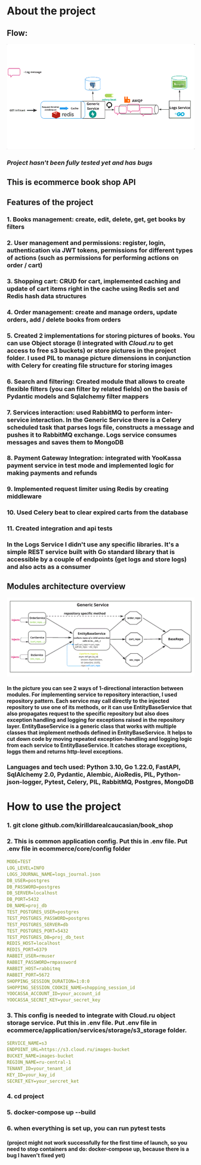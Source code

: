 # About the project

## Flow:
![alt text](readme_imgs/gist.GIF "Title")

### *Project hasn't been fully tested yet and has bugs*

## This is ecommerce book shop API

## Features of the project
### 1. Books management:  create, edit, delete, get, get books by filters

### 2. User management and permissions: register, login, authentication via JWT tokens, permissions for different types of actions (such as permissions for performing actions on order / cart)

### 3. Shopping cart: CRUD for cart, implemented caching and update of cart items right in the cache using Redis set and Redis hash data structures

### 4. Order management: create and manage orders, update orders, add / delete books from orders

### 5. Created 2 implementations for storing pictures of books. You can use Object storage (I integrated with *Cloud.ru* to get access to free s3 buckets) or store pictures in the project folder. I used PIL to manage picture dimensions in conjunction with Celery for creating file structure for storing images

### 6. Search and filtering: Created module that allows to create flexible filters (you can filter by related fields) on the basis of Pydantic models and Sqlalchemy filter mappers

### 7. Services interaction: used RabbitMQ to perform inter-service interaction. In the Generic Service there is a Celery scheduled task that parses logs file, constructs a message and pushes it to RabbitMQ exchange. Logs service consumes messages and saves them to MongoDB


### 8. Payment Gateway Integration: integrated with YooKassa payment service in test mode and implemented logic for making payments and refunds


### 9. Implemented request limiter using Redis by creating middleware

### 10. Used Celery beat to clear expired carts from the database

### 11. Created integration and api tests 

### In the Logs Service I didn't use any specific libraries. It's a simple REST service built with Go standard library that is accessible by a couple of endpoints (get logs and store logs) and also acts as a consumer

## Modules architecture overview

![alt text](readme_imgs/modules.GIF "Title")

#### In the picture you can see 2 ways of 1-directional interaction between modules. For implementing service to repository interaction, I used repository pattern. Each service may call directly to the injected repository to use one of its methods, or it can use EntityBaseService that also propagates request to the specific repository but also does exception handling and logging for exceptions raised in the repository layer. EntityBaseService is a generic class that works with multiple classes that implement methods defined in EntityBaseService. It helps to cut down code by moving repeated exception-handling and logging logic from each service to EntityBaseService. It catches storage exceptions, loggs them and returns http-level exceptions.

### Languages and tech used: Python 3.10, Go 1.22.0, FastAPI, SqlAlchemy 2.0, Pydantic, Alembic, AioRedis, PIL, Python-json-logger, Pytest, Celery, PIL, RabbitMQ, Postgres, MongoDB

# How to use the project
### 1. git clone github.com/kirilldarealcaucasian/book_shop
### 2. This is common application config. Put this in .env file. Put .env file in ecommerce/core/config folder
```yaml
MODE=TEST
LOG_LEVEL=INFO
LOGS_JOURNAL_NAME=logs_journal.json
DB_USER=postgres
DB_PASSWORD=postgres
DB_SERVER=localhost
DB_PORT=5432
DB_NAME=proj_db
TEST_POSTGRES_USER=postgres
TEST_POSTGRES_PASSWORD=postgres
TEST_POSTGRES_SERVER=db
TEST_POSTGRES_PORT=5432
TEST_POSTGRES_DB=proj_db_test
REDIS_HOST=localhost
REDIS_PORT=6379
RABBIT_USER=rmuser
RABBIT_PASSWORD=rmpassword
RABBIT_HOST=rabbitmq
RABBIT_PORT=5672
SHOPPING_SESSION_DURATION=1:0:0
SHOPPING_SESSION_COOKIE_NAME=shopping_session_id
YOOCASSA_ACCOUNT_ID=your_account_id
YOOCASSA_SECRET_KEY=your_secret_key
```
### 3. This config is needed to integrate with Cloud.ru object storage service. Put this in .env file. Put .env file in ecommerce/application/services/storage/s3_storage folder. 
```yaml 
SERVICE_NAME=s3
ENDPOINT_URL=https://s3.cloud.ru/images-bucket
BUCKET_NAME=images-bucket
REGION_NAME=ru-central-1
TENANT_ID=your_tenant_id
KEY_ID=your_kay_id
SECRET_KEY=your_sercret_ket
```
### 4. cd project

### 5. docker-compose up --build

### 6. when everything is set up, you can run pytest tests

#### (project might not work successfully for the first time of launch, so you need to stop containers and do: docker-compose up, because there is a bug I haven't fixed yet)





